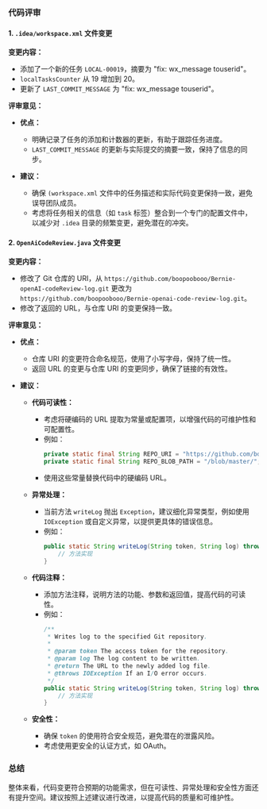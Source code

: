### 代码评审

#### 1. `.idea/workspace.xml` 文件变更

**变更内容：**
- 添加了一个新的任务 `LOCAL-00019`，摘要为 "fix: wx_message touserid"。
- `localTasksCounter` 从 19 增加到 20。
- 更新了 `LAST_COMMIT_MESSAGE` 为 "fix: wx_message touserid"。

**评审意见：**
- **优点：**
  - 明确记录了任务的添加和计数器的更新，有助于跟踪任务进度。
  - `LAST_COMMIT_MESSAGE` 的更新与实际提交的摘要一致，保持了信息的同步。

- **建议：**
  - 确保 `(workspace.xml` 文件中的任务描述和实际代码变更保持一致，避免误导团队成员。
  - 考虑将任务相关的信息（如 `task` 标签）整合到一个专门的配置文件中，以减少对 `.idea` 目录的频繁变更，避免潜在的冲突。

#### 2. `OpenAiCodeReview.java` 文件变更

**变更内容：**
- 修改了 Git 仓库的 URI，从 `https://github.com/boopoobooo/Bernie-openAI-codeReview-log.git` 更改为 `https://github.com/boopoobooo/Bernie-openai-code-review-log.git`。
- 修改了返回的 URL，与仓库 URI 的变更保持一致。

**评审意见：**
- **优点：**
  - 仓库 URI 的变更符合命名规范，使用了小写字母，保持了统一性。
  - 返回 URL 的变更与仓库 URI 的变更同步，确保了链接的有效性。

- **建议：**
  - **代码可读性：**
    - 考虑将硬编码的 URL 提取为常量或配置项，以增强代码的可维护性和可配置性。
    - 例如：
      ```java
      private static final String REPO_URI = "https://github.com/boopoobooo/Bernie-openai-code-review-log.git";
      private static final String REPO_BLOB_PATH = "/blob/master/";
      ```
    - 使用这些常量替换代码中的硬编码 URL。
  
  - **异常处理：**
    - 当前方法 `writeLog` 抛出 `Exception`，建议细化异常类型，例如使用 `IOException` 或自定义异常，以提供更具体的错误信息。
    - 例如：
      ```java
      public static String writeLog(String token, String log) throws IOException {
          // 方法实现
      }
      ```

  - **代码注释：**
    - 添加方法注释，说明方法的功能、参数和返回值，提高代码的可读性。
    - 例如：
      ```java
      /**
       * Writes log to the specified Git repository.
       * 
       * @param token The access token for the repository.
       * @param log The log content to be written.
       * @return The URL to the newly added log file.
       * @throws IOException If an I/O error occurs.
       */
      public static String writeLog(String token, String log) throws IOException {
          // 方法实现
      }
      ```

  - **安全性：**
    - 确保 `token` 的使用符合安全规范，避免潜在的泄露风险。
    - 考虑使用更安全的认证方式，如 OAuth。

### 总结

整体来看，代码变更符合预期的功能需求，但在可读性、异常处理和安全性方面还有提升空间。建议按照上述建议进行改进，以提高代码的质量和可维护性。